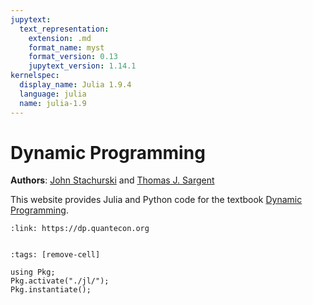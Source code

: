 ```yaml
---
jupytext:
  text_representation:
    extension: .md
    format_name: myst
    format_version: 0.13
    jupytext_version: 1.14.1
kernelspec:
  display_name: Julia 1.9.4
  language: julia
  name: julia-1.9
---
```


# Dynamic Programming

**Authors**: [John Stachurski](https://johnstachurski.net/) and [Thomas J. Sargent](http://www.tomsargent.com/)

This website provides Julia and Python code for the textbook [Dynamic Programming](https://dp.quantecon.org/).

```{card} Return to Dynamic Programming Vol 1
:link: https://dp.quantecon.org
```

```{tableofcontents}
```

```{code-cell}
:tags: [remove-cell]

using Pkg;
Pkg.activate("./jl/");
Pkg.instantiate();
```

```{code-cell}

```
